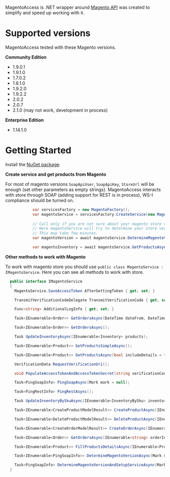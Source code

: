 MagentoAccess is .NET wrapper around [Magento API](http://www.magentocommerce.com/api/rest/introduction.html) was created to simplify and speed up working with it.

# Supported versions
MagentoAccess tested with these Magento versions. 


**Community Edition**
* 1.9.0.1
* 1.9.1.0
* 1.7.0.2
* 1.8.1.0
* 1.9.2.0
* 1.9.2.2
* 2.0.2
* 2.0.7
* 2.1.0 (may not work, development in process)

**Enterprise Edition**
* 1.14.1.0


# Getting Started

Install the [NuGet package](https://www.nuget.org/packages/MagentoAccess).

**Create service and get products from Magento**

For most of magento versions ```SoapApiUser```, ```SoapApiKey```, ```StoreUrl``` will be enough (set other parameters as empty strings). MagentoAccess interacts with store through SOAP (adding support for REST is in process), WS-I compliance should be turned on.
```C#
			var servicesFactory = new MagentoFactory();
			var magentoService = servicesFactory.CreateService(new MagentoAuthenticatedUserCredentials("AccessToken", "AccessTokenSecret", "StoreUrl", "ConsumerSecret", "ConsumerKey", "SoapApiUser", "SoapApiKey"), new MagentoConfig() { EditionByDefault = "ce", VersionByDefault = "2.0.2.0" });
			
			// Call only if you are not sure about your magento store version specified in CreateService.
			// Here magentoService will try to determine your store version and configure itself to work with your store.
			// This may take few minutes.
			var magentoVersion = await magentoService.DetermineMagentoVersionAndSetupServiceAsync();

			var magentoInventory = await magentoService.GetProductsAsync();
```


**Other methods to work with Magento**

To work with magento store you should use ```public class MagentoService : IMagentoService```. Here you can see all methods to work with store.
```C#
  public interface IMagentoService
  {
    MagentoService.SaveAccessToken AfterGettingToken { get; set; }

    TransmitVerificationCodeDelegate TransmitVerificationCode { get; set; }

    Func<string> AdditionalLogInfo { get; set; }

    Task<IEnumerable<Order>> GetOrdersAsync(DateTime dateFrom, DateTime dateTo);

    Task<IEnumerable<Order>> GetOrdersAsync();

    Task UpdateInventoryAsync(IEnumerable<Inventory> products);

    Task<IEnumerable<Product>> GetProductsSimpleAsync();

    Task<IEnumerable<Product>> GetProductsAsync(bool includeDetails = false);

    VerificationData RequestVerificationUri();

    void PopulateAccessTokenAndAccessTokenSecret(string verificationCode, string requestToken, string requestTokenSecret);

    Task<PingSoapInfo> PingSoapAsync(Mark mark = null);

    Task<PingRestInfo> PingRestAsync();

    Task UpdateInventoryBySkuAsync(IEnumerable<InventoryBySku> inventory);

    Task<IEnumerable<CreateProductModelResult>> CreateProductAsync(IEnumerable<CreateProductModel> models);

    Task<IEnumerable<DeleteProductModelResult>> DeleteProductAsync(IEnumerable<DeleteProductModel> models);

    Task<IEnumerable<CreateOrderModelResult>> CreateOrderAsync(IEnumerable<CreateOrderModel> models);

    Task<IEnumerable<Order>> GetOrdersAsync(IEnumerable<string> orderIds);

    Task<IEnumerable<Product>> FillProductsDetailsAsync(IEnumerable<Product> products);

    Task<IEnumerable<PingSoapInfo>> DetermineMagentoVersionAsync(Mark mark = null);

    Task<PingSoapInfo> DetermineMagentoVersionAndSetupServiceAsync(Mark mark = null);
  }
```
